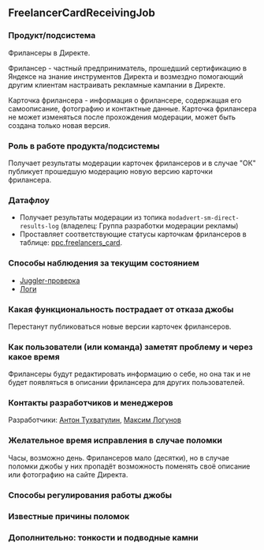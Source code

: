 ## FreelancerCardReceivingJob

### Продукт/подсистема

Фрилансеры в Директе.

Фрилансер - частный предприниматель, прошедший сертификацию в Яндексе на знание инструментов Директа и возмездно помогающий другим клиентам настраивать рекламные кампании в Директе.

Карточка фрилансера - информация о фрилансере, содержащая его самоописание, фотографию и контактные данные. Карточка фрилансера не может изменяться после прохождения модерации, может быть создана только новая версия.


### Роль в работе продукта/подсистемы

Получает результаты модерации карточек фрилансеров и в случае "ОК" публикует прошедшую модерацию новую версию карточки фрилансера.


### Датафлоу

- Получает результаты модерации из топика `modadvert-sm-direct-results-log` (владелец: Группа разработки модерации рекламы)
- Проставляет соответствующие статусы карточкам фрилансеров в таблице: [ppc.freelancers_card](https://direct-dev.yandex-team.ru/db/ppc/tables/freelancers_card.html).


### Способы наблюдения за текущим состоянием

- [Juggler-проверка](https://juggler.yandex-team.ru/check_details/?host=checks_auto.direct.yandex.ru&service=jobs.FreelancerCardReceivingJob.working.production&query=&last=1DAY)
- [Логи](https://direct.yandex.ru/logviewer#~(logType~'messages~form~(fields~(~'log_time~'service~'method~'span_id~'message)~conditions~(service~'direct.jobs~method~'receiving.FreelancerCardReceivingJob)~limit~100~offset~0~reverseOrder~true~showTraceIdRelated~false))$)


### Какая функциональность пострадает от отказа джобы

Перестанут публиковаться новые версии карточек фрилансеров.


### Как пользователи (или команда) заметят проблему и через какое время

Фрилансеры будут редактировать информацию о себе, но она так и не будет появляться в описании фрилансера для других пользователей.


### Контакты разработчиков и менеджеров

Разработчики: [Антон Тухватулин](https://staff.yandex-team.ru/ajkon), [Максим Логунов](https://staff.yandex-team.ru/maxlog)


### Желательное время исправления в случае поломки

Часы, возможно день. Фрилансеров мало (десятки), но в случае поломки джобы у них пропадёт возможность поменять своё описание или фотографию на сайте Директа.


### Способы регулирования работы джобы




### Известные причины поломок




### Дополнительно: тонкости и подводные камни
